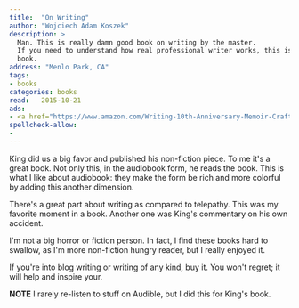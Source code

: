 ```yaml
---
title:  "On Writing"
author: "Wojciech Adam Koszek"
description: >
  Man. This is really damn good book on writing by the master. 
  If you need to understand how real professional writer works, this is the
  book.
address: "Menlo Park, CA"
tags:
- books
categories: books
read:	2015-10-21
ads:
- <a href="https://www.amazon.com/Writing-10th-Anniversary-Memoir-Craft/dp/1439156816/ref=as_li_ss_il?s=books&ie=UTF8&qid=1466061022&sr=1-3&keywords=On+Writing%3A+A+Memoir+of+the+Craft&linkCode=li2&tag=wkoszek08-20&linkId=92decb26ecb2e77c1230dba84f6f6b79" target="_blank"><img border="0" src="//ws-na.amazon-adsystem.com/widgets/q?_encoding=UTF8&ASIN=1439156816&Format=_SL160_&ID=AsinImage&MarketPlace=US&ServiceVersion=20070822&WS=1&tag=wkoszek08-20" ></a><img src="//ir-na.amazon-adsystem.com/e/ir?t=wkoszek08-20&l=li2&o=1&a=1439156816" width="1" height="1" border="0" alt="" style="border:none !important; margin:0px !important;" />
spellcheck-allow:
- 
---
```


King did us a big favor and published his non-fiction piece. To me it's a
great book.  Not only this, in the audiobook form, he reads the book.  This
is what I like about audiobook: they make the form be rich and more colorful
by adding this another dimension.

There's a great part about writing as compared to telepathy. This was my
favorite moment in a book. Another one was King's commentary on his own
accident.

I'm not a big horror or fiction person. In fact, I find these books hard to
swallow, as I'm more non-fiction hungry reader, but I really enjoyed it.

If you're into blog writing or writing of any kind, buy it. You won't
regret; it will help and inspire your.

**NOTE** I rarely re-listen to stuff on Audible, but I did this for King's
book.
